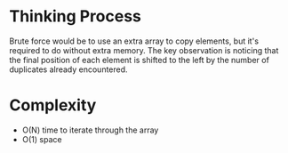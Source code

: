# Thinking Process 

Brute force would be to use an extra array to copy elements, but it's required to do without extra memory.
The key observation is noticing that the final position of each element is shifted to the left by the number of duplicates already encountered.
 

# Complexity

* O(N) time to iterate through the array
* O(1) space
